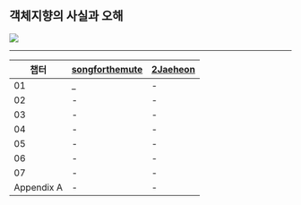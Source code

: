 ## 객체지향의 사실과 오해

<img src="https://shopping-phinf.pstatic.net/main_3248258/32482589668.20230922071342.jpg?type=w300" />

---

| 챕터       | [songforthemute](https://github.com/songforthemute) | [2Jaeheon](https://github.com/2Jaeheon) |
| ---------- | --------------------------------------------------- | --------------------------------------- |
| 01         | \_                                                  | -                                       |
| 02         | -                                                   | -                                       |
| 03         | -                                                   | -                                       |
| 04         | -                                                   | -                                       |
| 05         | -                                                   | -                                       |
| 06         | -                                                   | -                                       |
| 07         | -                                                   | -                                       |
| Appendix A | -                                                   | -                                       |

